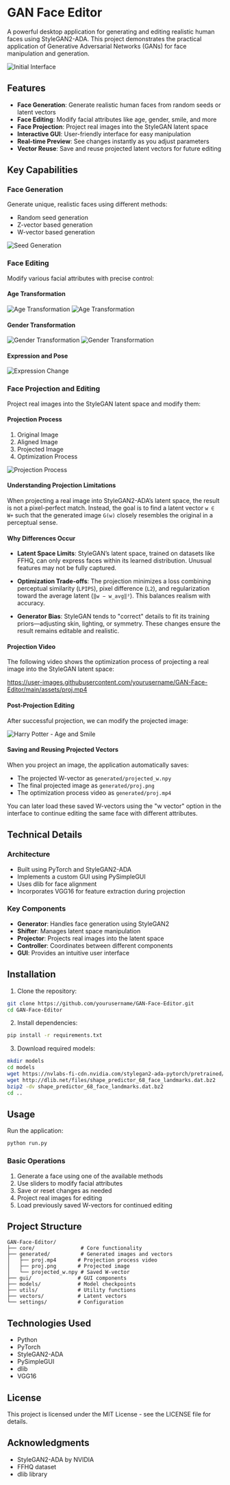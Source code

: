 # GAN Face Editor

A powerful desktop application for generating and editing realistic human faces using StyleGAN2-ADA. This project demonstrates the practical application of Generative Adversarial Networks (GANs) for face manipulation and generation.

![Initial Interface](assets/Initial_window.png)

## Features

- **Face Generation**: Generate realistic human faces from random seeds or latent vectors
- **Face Editing**: Modify facial attributes like age, gender, smile, and more
- **Face Projection**: Project real images into the StyleGAN latent space
- **Interactive GUI**: User-friendly interface for easy manipulation
- **Real-time Preview**: See changes instantly as you adjust parameters
- **Vector Reuse**: Save and reuse projected latent vectors for future editing

## Key Capabilities

### Face Generation
Generate unique, realistic faces using different methods:
- Random seed generation
- Z-vector based generation
- W-vector based generation

![Seed Generation](assets/Enter_seed_num.png)

### Face Editing
Modify various facial attributes with precise control:

#### Age Transformation
![Age Transformation](assets/younger_demo.png)
![Age Transformation](assets/older_demo.png)

#### Gender Transformation
![Gender Transformation](assets/feminine_demo.png)
![Gender Transformation](assets/more_masculine.png)

#### Expression and Pose
![Expression Change](assets/smile_demo.png)

### Face Projection and Editing
Project real images into the StyleGAN latent space and modify them:

#### Projection Process
1. Original Image
2. Aligned Image
3. Projected Image
4. Optimization Process

![Projection Process](assets/harry_potter_projection.png)

#### Understanding Projection Limitations
When projecting a real image into StyleGAN2-ADA’s latent space, the result is not a pixel-perfect match. Instead, the goal is to find a latent vector `w ∈ W+` such that the generated image `G(w)` closely resembles the original in a perceptual sense.

#### Why Differences Occur

- **Latent Space Limits**: StyleGAN’s latent space, trained on datasets like FFHQ, can only express faces within its learned distribution. Unusual features may not be fully captured.

- **Optimization Trade-offs**: The projection minimizes a loss combining perceptual similarity (`LPIPS`), pixel difference (`L2`), and regularization toward the average latent (`‖w − w_avg‖²`). This balances realism with accuracy.

- **Generator Bias**: StyleGAN tends to "correct" details to fit its training priors—adjusting skin, lighting, or symmetry. These changes ensure the result remains editable and realistic.



#### Projection Video
The following video shows the optimization process of projecting a real image into the StyleGAN latent space:

https://user-images.githubusercontent.com/yourusername/GAN-Face-Editor/main/assets/proj.mp4

#### Post-Projection Editing
After successful projection, we can modify the projected image:

![Harry Potter - Age and Smile](assets/harry_potter_older_smiling.png)

#### Saving and Reusing Projected Vectors
When you project an image, the application automatically saves:
- The projected W-vector as `generated/projected_w.npy`
- The final projected image as `generated/proj.png`
- The optimization process video as `generated/proj.mp4`

You can later load these saved W-vectors using the "w vector" option in the interface to continue editing the same face with different attributes.

## Technical Details

### Architecture
- Built using PyTorch and StyleGAN2-ADA
- Implements a custom GUI using PySimpleGUI
- Uses dlib for face alignment
- Incorporates VGG16 for feature extraction during projection

### Key Components
- **Generator**: Handles face generation using StyleGAN2
- **Shifter**: Manages latent space manipulation
- **Projector**: Projects real images into the latent space
- **Controller**: Coordinates between different components
- **GUI**: Provides an intuitive user interface

## Installation

1. Clone the repository:
```bash
git clone https://github.com/yourusername/GAN-Face-Editor.git
cd GAN-Face-Editor
```

2. Install dependencies:
```bash
pip install -r requirements.txt
```

3. Download required models:
```bash
mkdir models
cd models
wget https://nvlabs-fi-cdn.nvidia.com/stylegan2-ada-pytorch/pretrained/ffhq.pkl
wget http://dlib.net/files/shape_predictor_68_face_landmarks.dat.bz2
bzip2 -dv shape_predictor_68_face_landmarks.dat.bz2
cd ..
```

## Usage

Run the application:
```bash
python run.py
```

### Basic Operations
1. Generate a face using one of the available methods
2. Use sliders to modify facial attributes
3. Save or reset changes as needed
4. Project real images for editing
5. Load previously saved W-vectors for continued editing

## Project Structure
```
GAN-Face-Editor/
├── core/               # Core functionality
├── generated/          # Generated images and vectors
│   ├── proj.mp4       # Projection process video
│   ├── proj.png       # Projected image
│   └── projected_w.npy # Saved W-vector
├── gui/               # GUI components
├── models/            # Model checkpoints
├── utils/             # Utility functions
├── vectors/           # Latent vectors
└── settings/          # Configuration
```

## Technologies Used
- Python
- PyTorch
- StyleGAN2-ADA
- PySimpleGUI
- dlib
- VGG16

## License
This project is licensed under the MIT License - see the LICENSE file for details.

## Acknowledgments
- StyleGAN2-ADA by NVIDIA
- FFHQ dataset
- dlib library 